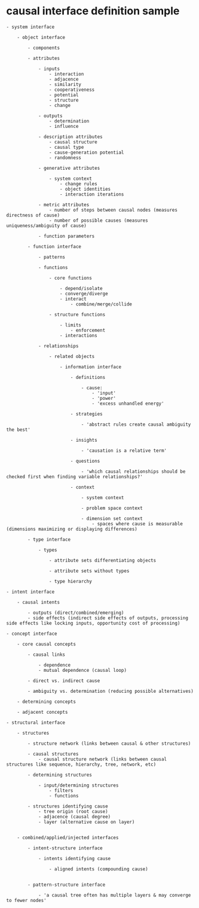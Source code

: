 # causal interface definition sample

	- system interface

		- object interface

			- components

			- attributes

				- inputs
					- interaction
					- adjacence
					- similarity
					- cooperativeness
					- potential
					- structure
					- change

				- outputs
					- determination
					- influence

				- description attributes
					- causal structure
					- causal type
					- cause-generation potential
					- randomness

				- generative attributes

					- system context
						- change rules
						- object identities
						- interaction iterations

				- metric attributes
					- number of steps between causal nodes (measures directness of cause)
					- number of possible causes (measures uniqueness/ambiguity of cause)

				- function parameters

			- function interface

				- patterns

				- functions

					- core functions

						- depend/isolate
						- converge/diverge
						- interact
							- combine/merge/collide

					- structure functions

						- limits
							- enforcement
						- interactions

				- relationships

					- related objects

						- information interface

							- definitions

								- cause:
									- 'input'
									- 'power'
									- 'excess unhandled energy'

							- strategies

								- 'abstract rules create causal ambiguity the best'

							- insights

								- 'causation is a relative term'

							- questions

								- 'which causal relationships should be checked first when finding variable relationships?'

							- context

								- system context
								
								- problem space context

								- dimension set context
									- spaces where cause is measurable (dimensions maximizing or displaying differences)

			- type interface

				- types

					- attribute sets differentiating objects

					- attribute sets without types

					- type hierarchy

	- intent interface

		- causal intents

			- outputs (direct/combined/emerging)
			- side effects (indirect side effects of outputs, processing side effects like locking inputs, opportunity cost of processing)

	- concept interface

		- core causal concepts

			- causal links

				- dependence
				- mutual dependence (causal loop)

			- direct vs. indirect cause

			- ambiguity vs. determination (reducing possible alternatives)

		- determining concepts

		- adjacent concepts

	- structural interface

		- structures

			- structure network (links between causal & other structures)

			- causal structures
				- causal structure network (links between causal structures like sequence, hierarchy, tree, network, etc)

			- determining structures

				- input/determining structures
					- filters
					- functions

			- structures identifying cause
				- tree origin (root cause)
				- adjacence (causal degree)
				- layer (alternative cause on layer)
				

		- combined/applied/injected interfaces

			- intent-structure interface

				- intents identifying cause

					- aligned intents (compounding cause)


			- pattern-structure interface

				- 'a causal tree often has multiple layers & may converge to fewer nodes' 


